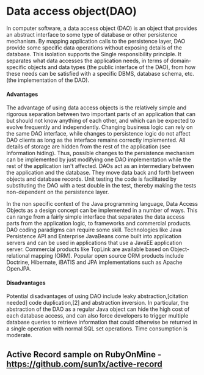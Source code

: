 # Data access object(DAO)

In computer software, a data access object (DAO) is an object that provides an abstract interface to some type of database or other persistence mechanism. By mapping application calls to the persistence layer, DAO provide some specific data operations without exposing details of the database. This isolation supports the Single responsibility principle. It separates what data accesses the application needs, in terms of domain-specific objects and data types (the public interface of the DAO), from how these needs can be satisfied with a specific DBMS, database schema, etc. (the implementation of the DAO).

#### Advantages

The advantage of using data access objects is the relatively simple and rigorous separation between two important parts of an application that can but should not know anything of each other, and which can be expected to evolve frequently and independently. Changing business logic can rely on the same DAO interface, while changes to persistence logic do not affect DAO clients as long as the interface remains correctly implemented. All details of storage are hidden from the rest of the application (see Information hiding). Thus, possible changes to the persistence mechanism can be implemented by just modifying one DAO implementation while the rest of the application isn't affected. DAOs act as an intermediary between the application and the database. They move data back and forth between objects and database records. Unit testing the code is facilitated by substituting the DAO with a test double in the test, thereby making the tests non-dependent on the persistence layer.

In the non specific context of the Java programming language, Data Access Objects as a design concept can be implemented in a number of ways. This can range from a fairly simple interface that separates the data access parts from the application logic, to frameworks and commercial products. DAO coding paradigms can require some skill. Technologies like Java Persistence API and Enterprise JavaBeans come built into application servers and can be used in applications that use a JavaEE application server. Commercial products like TopLink are available based on Object-relational mapping (ORM). Popular open source ORM products include Doctrine, Hibernate, iBATIS and JPA implementations such as Apache OpenJPA.

#### Disadvantages
Potential disadvantages of using DAO include leaky abstraction,[citation needed] code duplication,[2] and abstraction inversion. In particular, the abstraction of the DAO as a regular Java object can hide the high cost of each database access, and can also force developers to trigger multiple database queries to retrieve information that could otherwise be returned in a single operation with normal SQL set operations. Time consumption is moderate.


## Active Record sample on RubyOnMine - https://github.com/sun1x/active-record


